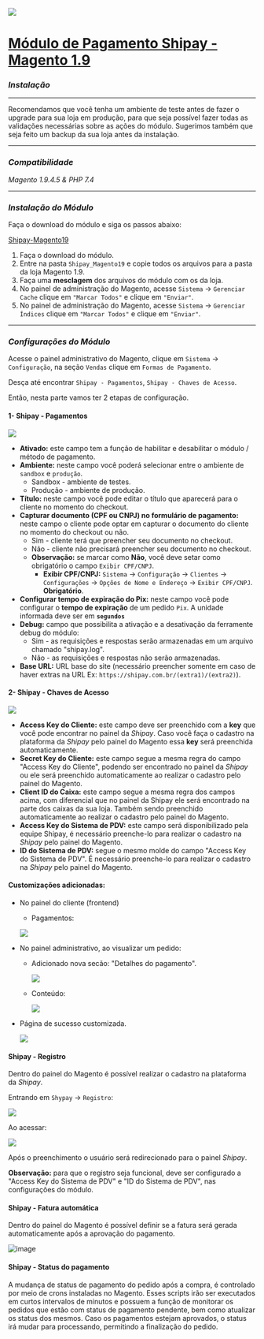 ![](.github/images/shipay-logo.png)

# **[Módulo de Pagamento Shipay - Magento 1.9](README.md)**

### *Instalação*

------

Recomendamos que você tenha um ambiente de teste antes de fazer o upgrade para sua loja em produção, para que seja possível fazer todas as validações necessárias sobre as ações do módulo. Sugerimos também que seja feito um backup da sua loja antes da instalação.

------

### *Compatibilidade*

*Magento 1.9.4.5 & PHP 7.4*

------

### *Instalação do Módulo*

Faça o download do módulo e siga os passos abaixo:

[Shipay-Magento19](https://github.com/tezusecommerce/Shipay_Magento19)

1. Faça o download do módulo.
2. Entre na pasta `Shipay_Magento19` e copie todos os arquivos para a pasta da loja Magento 1.9.
3. Faça uma **mesclagem** dos arquivos do módulo com os da loja.
4. No painel de administração do Magento, acesse `Sistema` -> `Gerenciar Cache` clique em `"Marcar Todos"` e clique em `"Enviar"`.
5. No painel de administração do Magento, acesse `Sistema` -> `Gerenciar Índices` clique em `"Marcar Todos"` e clique em `"Enviar"`.

------

### *Configurações do Módulo*

Acesse o painel administrativo do Magento, clique em `Sistema` -> `Configuração`, na seção `Vendas` clique em `Formas de Pagamento`.

Desça até encontrar `Shipay - Pagamentos`, `Shipay - Chaves de Acesso`.

Então, nesta parte vamos ter 2 etapas de configuração.

#### 1- Shipay - Pagamentos

![](.github/images/shipay-pagamentos.png)

- **Ativado:** este campo tem a função de habilitar e desabilitar o módulo / método de pagamento. 
- **Ambiente:** neste campo você poderá selecionar entre o ambiente de `sandbox` e `produção`.
  - Sandbox - ambiente de testes.
  - Produção - ambiente de produção.
- **Título:** neste campo você pode editar o título que aparecerá para o cliente no momento do checkout.
- **Capturar documento (CPF ou CNPJ) no formulário de pagamento:** neste campo o cliente pode optar em capturar o documento do cliente no momento do checkout ou não.
  - Sim - cliente terá que preencher seu documento no checkout.
  - Não - cliente não precisará preencher seu documento no checkout.
  - **Observação:** se marcar como **Não**, você deve setar como obrigatório o campo `Exibir CPF/CNPJ`.
    - **Exibir CPF/CNPJ:** `Sistema` -> `Configuração` -> `Clientes` -> `Configurações` -> `Opções de Nome e Endereço` -> `Exibir CPF/CNPJ`. **Obrigatório**.
- **Configurar tempo de expiração do Pix:** neste campo você pode configurar o **tempo de expiração** de um pedido `Pix`. A unidade informada deve ser em **`segundos`**
- **Debug:** campo que possibilita a ativação e a desativação da ferramente debug do módulo:
  - Sim - as requisições e respostas serão armazenadas em um arquivo chamado "shipay.log".
  - Não - as requisições e respostas não serão armazenadas.
- **Base URL:** URL base do site (necessário preencher somente em caso de haver extras na URL Ex: `https://shipay.com.br/(extra1)/(extra2)`).



#### 2- Shipay - Chaves de Acesso

![](.github/images/shipay-chaves.png)

- **Access Key do Cliente:** este campo deve ser preenchido com a **key** que você pode encontrar no painel da *Shipay*. Caso você faça o cadastro na plataforma da *Shipay* pelo painel do Magento essa **key** será preenchida automaticamente.
- **Secret Key do Cliente:** este campo segue a mesma regra do campo "Access Key do Cliente", podendo ser encontrado no painel da *Shipay* ou ele será preenchido automaticamente ao realizar o cadastro pelo painel do Magento.
- **Client ID do Caixa:** este campo segue a mesma regra dos campos acima, com diferencial que no painel da Shipay ele será encontrado na parte dos caixas da sua loja. Também sendo preenchido automaticamente ao realizar o cadastro pelo painel do Magento.
- **Access Key do Sistema de PDV:** este campo será disponibilizado pela equipe Shipay, é necessário preenche-lo para realizar o cadastro na *Shipay* pelo painel do Magento.
- **ID do Sistema de PDV:** segue o mesmo molde do campo "Access Key do Sistema de PDV". É necessário preenche-lo para realizar o cadastro na *Shipay* pelo painel do Magento.



#### Customizações adicionadas:

- No painel do cliente (frontend)

  - Pagamentos:

  ![](.github/images/shipay-painel-front.png)

  

- No painel administrativo, ao visualizar um pedido:

  - Adicionado nova secão: "Detalhes do pagamento".

    ![](.github/images/shipay-painel-back.png)

  - Conteúdo:

    ![](.github/images/shipay-painel-back2.png)

    

- Página de sucesso customizada.

  ![](.github/images/shipay-success.png)

  

#### Shipay - Registro

Dentro do painel do Magento é possível realizar o cadastro na plataforma da *Shipay*.

Entrando em `Shypay` -> `Registro`:

![](.github/images/shipay-registro.png)

Ao acessar:

![](.github/images/shipay-form-registro.png)

Após o preenchimento o usuário será redirecionado para o painel *Shipay*.

**Observação:** para que o registro seja funcional, deve ser configurado a "Access Key do Sistema de PDV" e "ID do Sistema de PDV", nas configurações do módulo.

#### Shipay - Fatura automática

Dentro do painel do Magento é possível definir se a fatura será gerada automaticamente após a aprovação do pagamento.

![image](https://user-images.githubusercontent.com/41929217/166060777-a174195b-cb5f-4188-871d-bbf8e7a04af7.png)

#### Shipay - Status do pagamento

A mudança de status de pagamento do pedido após a compra, é controlado por meio de crons instaladas no Magento. Esses scripts irão ser executados em curtos intervalos de minutos e possuem a função de monitorar os pedidos que estão com status de pagamento pendente, bem como atualizar os status dos mesmos. Caso os pagamentos estejam aprovados, o status irá mudar para processando, permitindo a finalização do pedido.
